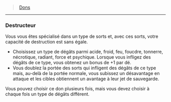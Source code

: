 ﻿---
!FeatItem
Id: feats_hd.md#destructeur
ParentLink: feats_hd.md#dons
Name: Destructeur
ParentName: Dons
NameLevel: 3
Attributes: {}
AttributesDictionary: >+
  {}

---
> [Dons](hd_feats.md)

---

### Destructeur

Vous vous êtes spécialisé dans un type de sorts et, avec ces sorts, votre capacité de destruction est sans égale.

* Choisissez un type de dégâts parmi acide, froid, feu, foucdre, tonnerre, nécrotique, radiant, force et psychique. Lorsque vous infligez des dégâts de ce type, vous obtenez un bonus de +1 par dé.
* Vous doublez la portée des sorts qui infligent des dégâts de ce type mais, au-delà de la portée normale, vous subissez un désavantage en attaque et les cibles obtiennent un avantage à leur jet de sauvegarde.

Vous pouvez choisir ce don plusieurs fois, mais vous devez choisir à chaque fois un type de dégâts différent.

